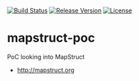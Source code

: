 [![Build Status](https://travis-ci.org/garethahealy/mapstruct-poc.svg?branch=master)](https://travis-ci.org/garethahealy/mapstruct-poc)
[![Release Version](https://img.shields.io/maven-central/v/com.garethahealy.mapstruct-poc/mapstruct-poc-parent.svg?maxAge=2592000)](https://mvnrepository.com/artifact/com.garethahealy.mapstruct-poc/mapstruct-poc-parent)
[![License](https://img.shields.io/hexpm/l/plug.svg?maxAge=2592000)]()

# mapstruct-poc
PoC looking into MapStruct
- http://mapstruct.org

